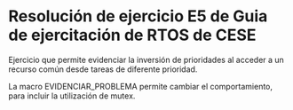 # Resolución de ejercicio E5 de Guia de ejercitación de RTOS de CESE

Ejercicio que permite evidenciar la inversión de prioridades al acceder a un recurso común desde tareas de diferente prioridad.

La macro EVIDENCIAR_PROBLEMA permite cambiar el comportamiento, para incluir la utilización de mutex.